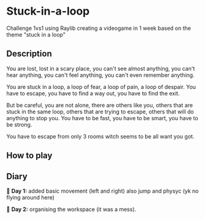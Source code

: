 # Stuck-in-a-loop
Challenge 1vs1 using Raylib creating a videogame in 1 week based on the theme "stuck in a loop"

## Description
You are lost, lost in a scary place, you can't see almost anything, you can't hear anything, you can't feel anything, you can't even remember anything. 

You are stuck in a loop, a loop of fear, a loop of pain, a loop of despair. You have to escape, you have to find a way out, you have to find the exit. 

But be careful, you are not alone, there are others like you, others that are stuck in the same loop, others that are trying to escape, others that will do anything to stop you. You have to be fast, you have to be smart, you have to be strong. 

You have to escape from only 3 rooms witch seems to be all want you got.
## How to play

## Diary
📅 **Day 1:** added basic movement (left and right) also jump and physyc (yk no flying around here)

📅 **Day 2:** organising the workspace (it was a mess).